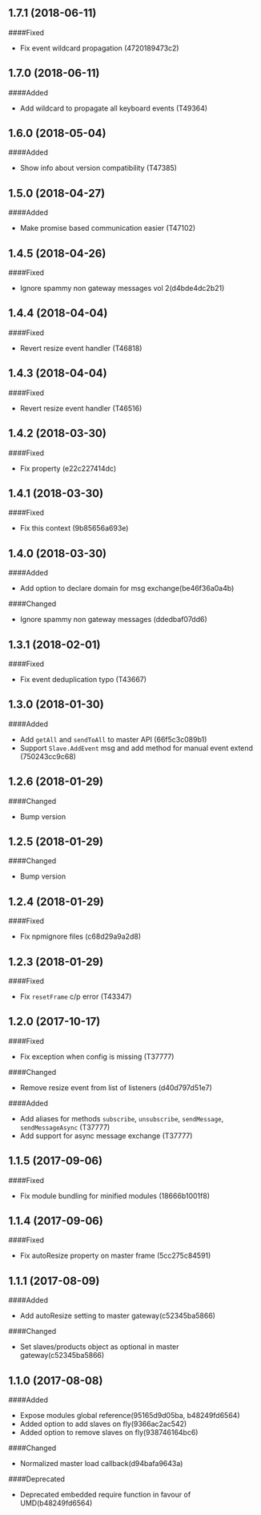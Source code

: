 ## 1.7.1 (2018-06-11)

####Fixed
- Fix event wildcard propagation (4720189473c2)

## 1.7.0 (2018-06-11)

####Added
- Add wildcard to propagate all keyboard events (T49364)

## 1.6.0 (2018-05-04)

####Added
- Show info about version compatibility (T47385)

## 1.5.0 (2018-04-27)

####Added
- Make promise based communication easier (T47102)

## 1.4.5 (2018-04-26)

####Fixed
- Ignore spammy non gateway messages vol 2(d4bde4dc2b21)

## 1.4.4 (2018-04-04)

####Fixed
- Revert resize event handler (T46818)

## 1.4.3 (2018-04-04)

####Fixed
- Revert resize event handler (T46516)

## 1.4.2 (2018-03-30)

####Fixed
- Fix property (e22c227414dc)

## 1.4.1 (2018-03-30)

####Fixed
- Fix this context (9b85656a693e)

## 1.4.0 (2018-03-30)

####Added
- Add option to declare domain for msg exchange(be46f36a0a4b)

####Changed

- Ignore spammy non gateway messages (ddedbaf07dd6)

## 1.3.1 (2018-02-01)

####Fixed
- Fix event deduplication typo (T43667)

## 1.3.0 (2018-01-30)

####Added
- Add `getAll` and `sendToAll` to master API (66f5c3c089b1)
- Support `Slave.AddEvent` msg and add method for manual event extend (750243cc9c68)

## 1.2.6 (2018-01-29)

####Changed
- Bump version

## 1.2.5 (2018-01-29)

####Changed
- Bump version

## 1.2.4 (2018-01-29)

####Fixed

- Fix npmignore files (c68d29a9a2d8)

## 1.2.3 (2018-01-29)

####Fixed

- Fix `resetFrame` c/p error (T43347)

## 1.2.0 (2017-10-17)

####Fixed

- Fix exception when config is missing (T37777)

####Changed

- Remove resize event from list of listeners (d40d797d51e7)

####Added

- Add aliases for methods `subscribe`, `unsubscribe`, `sendMessage`, `sendMessageAsync` (T37777)
- Add support for async message exchange (T37777)

## 1.1.5 (2017-09-06)

####Fixed

- Fix module bundling for minified modules (18666b1001f8)

## 1.1.4 (2017-09-06)

####Fixed

- Fix autoResize property on master frame (5cc275c84591)

## 1.1.1 (2017-08-09)

####Added

- Add autoResize setting to master gateway(c52345ba5866)

####Changed

- Set slaves/products object as optional in master gateway(c52345ba5866)

## 1.1.0 (2017-08-08)

####Added

- Expose modules global reference(95165d9d05ba, b48249fd6564)
- Added option to add slaves on fly(9366ac2ac542)
- Added option to remove slaves on fly(938746164bc6)

####Changed

- Normalized master load callback(d94bafa9643a)

####Deprecated

- Deprecated embedded require function in favour of UMD(b48249fd6564)
